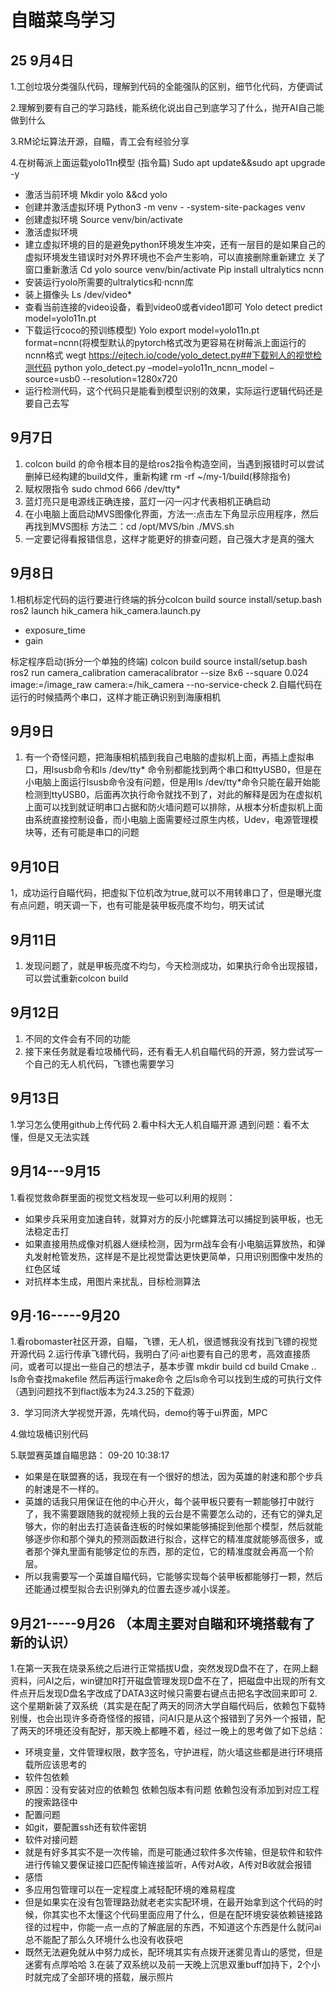#   自瞄菜鸟学习
## 25  9月4日
1.工创垃圾分类强队代码，理解到代码的全能强队的区别，细节化代码，方便调试

2.理解到要有自己的学习路线，能系统化说出自己到底学习了什么，抛开AI自己能做到什么

3.RM论坛算法开源，自瞄，青工会有经验分享

4.在树莓派上面运载yolo11n模型   (指令篇)
Sudo apt update&&sudo apt upgrade -y 
- 激活当前环境
Mkdir yolo &&cd yolo  
- 创建并激活虚拟环境
Python3 -m venv - -system-site-packages venv  
- 创建虚拟环境
Source venv/bin/activate 
- 激活虚拟环境
- 建立虚拟环境的目的是避免python环境发生冲突，还有一层目的是如果自己的虚拟环境发生错误时对外界环境也不会产生影响，可以直接删除重新建立
关了窗口重新激活
Cd yolo  source venv/bin/activate
Pip install ultralytics ncnn
- 安装运行yolo所需要的ultralytics和·ncnn库
- 装上摄像头 
Ls /dev/video* 
- 查看当前连接的video设备，看到video0或者video1即可
Yolo detect predict model=yolo11n.pt  
- 下载运行coco的预训练模型)
Yolo export model=yolo11n.pt  format=ncnn(将模型默认的pytorch格式改为更容易在树莓派上面运行的ncnn格式
wegt https://ejtech.io/code/yolo_detect.py##下载别人的视觉检测代码
python yolo_detect.py –model=yolo11n_ncnn_model –source=usb0 --resolution=1280x720
- 运行检测代码，这个代码只是能看到模型识别的效果，实际运行逻辑代码还是要自己去写
## 9月7日
1.	colcon build 的命令根本目的是给ros2指令构造空间，当遇到报错时可以尝试删掉已经构建的build文件，重新构建 rm -rf ~/my-1/build(移除指令)
2.	赋权限指令  sudo chmod 666 /dev/tty*
3.	蓝灯亮只是电源线正确连接，蓝灯一闪一闪才代表相机正确启动
4.	在小电脑上面启动MVS图像化界面，方法一:点击左下角显示应用程序，然后再找到MVS图标    方法二：cd /opt/MVS/bin    ./MVS.sh
5.	一定要记得看报错信息，这样才能更好的排查问题，自己强大才是真的强大
## 9月8日
1.相机标定代码的运行要进行终端的拆分colcon build
source install/setup.bash
ros2 launch hik_camera hik_camera.launch.py
- exposure_time
- gain

标定程序启动(拆分一个单独的终端)
colcon build
source install/setup.bash
ros2 run camera_calibration cameracalibrator --size 8x6 --square 0.024 image:=/image_raw  camera:=/hik_camera --no-service-check
2.自瞄代码在运行的时候插两个串口，这样才能正确识别到海康相机
## 9月9日
1.	有一个奇怪问题，把海康相机插到我自己电脑的虚拟机上面，再插上虚拟串口，用lsusb命令和ls /dev/tty* 命令别都能找到两个串口和ttyUSB0，但是在小电脑上面运行lsusb命令没有问题，但是用ls /dev/tty*命令只能在最开始能检测到ttyUSB0，后面再次执行命令就找不到了，对此的解释是因为在虚拟机上面可以找到就证明串口占据和防火墙问题可以排除，从根本分析虚拟机上面由系统直接控制设备，而小电脑上面需要经过原生内核，Udev，电源管理模块等，还有可能是串口的问题
## 9月10日
1，成功运行自瞄代码，把虚拟下位机改为true,就可以不用转串口了，但是曝光度有点问题，明天调一下，也有可能是装甲板亮度不均匀，明天试试
## 9月11日
1.	发现问题了，就是甲板亮度不均匀，今天检测成功，如果执行命令出现报错，可以尝试重新colcon build 
## 9月12日
1.	不同的文件会有不同的功能
2.	接下来任务就是看垃圾桶代码，还有看无人机自瞄代码的开源，努力尝试写一个自己的无人机代码，飞镖也需要学习

## 9月13日
1.学习怎么使用github上传代码
2.看中科大无人机自瞄开源        遇到问题：看不太懂，但是又无法实践
## 9月14---9月15
1.看视觉救命群里面的视觉文档发现一些可以利用的规则：
- 如果步兵采用变加速自转，就算对方的反小陀螺算法可以捕捉到装甲板，也无法稳定击打
- 如果直接用热成像对机器人继续检测，因为rm战车会有小电脑运算放热，和弹丸发射枪管发热，这样是不是比视觉雷达更快更简单，只用识别图像中发热的红色区域
- 对抗样本生成，用图片来扰乱，目标检测算法
## 9月·16-----9月20
1.看robomaster社区开源，自瞄，飞镖，无人机，很遗憾我没有找到飞镖的视觉开源代码
2.运行传承飞镖代码，我明白了问·ai也要有自己的思考，高效直接质问，或者可以提出一些自己的想法子，基本步骤 mkdir build          cd build
Cmake ..     ls命令查找makefile    然后再运行make命令   之后ls命令可以找到生成的可执行文件              （遇到问题找不到flact版本为24.3.25的下载源）

3．学习同济大学视觉开源，先啃代码，demo约等于ui界面，MPC

4.做垃圾桶识别代码

5.联盟赛英雄自瞄思路： 09-20 10:38:17
- 如果是在联盟赛的话，我现在有一个很好的想法，因为英雄的射速和那个步兵的射速是不一样的。
- 英雄的话我只用保证在他的中心开火，每个装甲板只要有一颗能够打中就行了，我不需要跟随我的就视频上我的云台是不需要怎么动的，还有它的弹丸足够大，你的射出去打造装备连板的时候如果能够捕捉到他那个模型，然后就能够逐步你和那个弹丸的预测函数进行拟合，这样它的精准度就能够高很多，或者那个弹丸里面有能够定位的东西，那的定位，它的精准度就会再高一个阶层。
- 所以我需要写一个英雄自瞄代码，它能够实现每个装甲板都能够打一颗，然后还能通过模型拟合去识别弹丸的位置去逐步减小误差。
## 9月21-----9月26 （本周主要对自瞄和环境搭载有了新的认识）
1.在第一天我在烧录系统之后进行正常插拔U盘，突然发现D盘不在了，在网上翻资料，问AI之后，win键加R打开磁盘管理发现D盘不在了，把磁盘中出现的所有文件点开后发现D盘名字改成了DATA3这时候只需要右键点击把名字改回来即可
2.这个星期新装了双系统（其实是在配了两天的同济大学自瞄代码后，依赖包下载特别慢，也会出现许多奇奇怪怪的报错，问AI只是从这个报错到了另外一个报错，配了两天的环境还没有配好，那天晚上都睡不着，经过一晚上的思考做了如下总结：
- 环境变量，文件管理权限，数字签名，守护进程，防火墙这些都是进行环境搭载所应该思考的
- 软件包依赖
- 原因：没有安装对应的依赖包    依赖包版本有问题     依赖包没有添加到对应工程的搜索路径中
- 配置问题
- 如git，要配置ssh还有软件密钥
- 软件对接问题
- 就是有好多其实不是一次传输，而是可能通过软件多次传输，但是软件和软件进行传输又要保证接口匹配传输连接监听，A传对A收，A传对B收就会报错
- 感悟
- 多应用包管理可以在一定程度上减轻配环境的难易程度
- 但是如果实在没有包管理路劲就老老实实配环境，在最开始拿到这个代码的时候，你其实也不太懂这个代码里面应用了什么，但是在配环境安装依赖链接路径的过程中，你能一点一点的了解底层的东西，不知道这个东西是什么就问ai总不能配了那么久环境什么也没有收获吧
- 既然无法避免就从中努力成长，配环境其实有点拨开迷雾见青山的感觉，但是迷雾有点厚哈哈
3.在装了双系统以及前一天晚上沉思双重buff加持下，2个小时就完成了全部环境的搭载，展示照片


